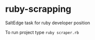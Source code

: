 # ruby-scrapping
SaltEdge task for ruby developer position

To run project type ```ruby scraper.rb```
